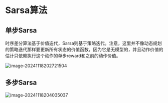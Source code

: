# Sarsa算法

## 单步Sarsa

​	时序差分算法基于价值迭代，Sarsa则基于策略迭代。注意，这里并不像动态规划的策略迭代那样要更新所有状态的价值函数，因为它是无模型的，并且动作价值的估计只依赖执行这个动作的单步reward和之前的动作价值。

![image-20241118202721504](C:\Users\28609\AppData\Roaming\Typora\typora-user-images\image-20241118202721504.png)

## 多步Sarsa

![image-20241118204035037](C:\Users\28609\AppData\Roaming\Typora\typora-user-images\image-20241118204035037.png)